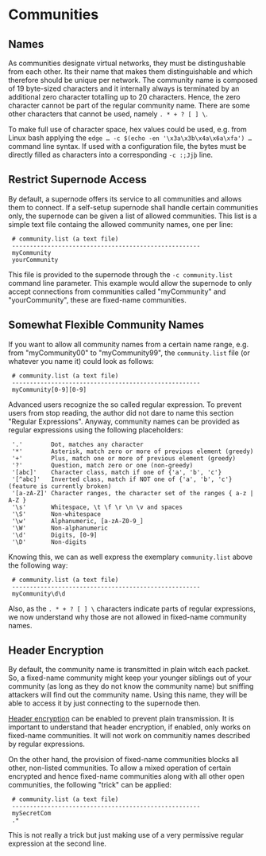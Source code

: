 # Communities


## Names

As communities designate virtual networks, they must be distingushable from each other. Its their name that makes them distinguishable and which therefore should be unique per network. The community name is composed of 19 byte-sized characters and it internally always is terminated by an additional zero character totalling up to 20 characters. Hence, the zero character cannot be part of the regular community name. There are some other characters that cannot be used, namely `. * + ? [ ] \`.

To make full use of character space, hex values could be used, e.g. from Linux bash applying the `edge … -c $(echo -en '\x3a\x3b\x4a\x6a\xfa') …` command line syntax. If used with a configuration file, the bytes must be directly filled as characters into a corresponding `-c :;Jjþ` line.


## Restrict Supernode Access

By default, a supernode offers its service to all communities and allows them to connect. If a self-setup supernode shall handle certain communities only, the supernode can be given a list of allowed communities. This list is a simple text file containg the allowed community names, one per line:

```
 # community.list (a text file)
 -----------------------------------------------------
 myCommunity
 yourCommunity
```

This file is provided to the supernode through the `-c community.list` command line parameter. This example would allow the supernode to only accept connections from communities called "myCommunity" and "yourCommunity", these are fixed-name communities.


## Somewhat Flexible Community Names

If you want to allow all community names from a certain name range, e.g. from "myCommunity00" to "myCommunity99", the `community.list` file (or whatever you name it) could look as follows:

```
 # community.list (a text file)
 -----------------------------------------------------
 myCommunity[0-9][0-9]
```

Advanced users recognize the so called regular expression. To prevent users from stop reading, the author did not dare to name this section "Regular Expressions". Anyway, community names can be provided as regular expressions using the following placeholders:

```
 '.'        Dot, matches any character
 '*'        Asterisk, match zero or more of previous element (greedy)
 '+'        Plus, match one or more of previous element (greedy)
 '?'        Question, match zero or one (non-greedy)
 '[abc]'    Character class, match if one of {'a', 'b', 'c'}
 '[^abc]'   Inverted class, match if NOT one of {'a', 'b', 'c'}  (feature is currently broken)
 '[a-zA-Z]' Character ranges, the character set of the ranges { a-z | A-Z }
 '\s'       Whitespace, \t \f \r \n \v and spaces
 '\S'       Non-whitespace
 '\w'       Alphanumeric, [a-zA-Z0-9_]
 '\W'       Non-alphanumeric
 '\d'       Digits, [0-9]
 '\D'       Non-digits
```

Knowing this, we can as well express the exemplary `community.list` above the following way:

```
 # community.list (a text file)
 -----------------------------------------------------
 myCommunity\d\d
```

Also, as the `. * + ? [ ] \` characters indicate parts of regular expressions, we now understand why those are not allowed in fixed-name community names.


## Header Encryption

By default, the community name is transmitted in plain witch each packet. So, a fixed-name community might keep your younger siblings out of your community (as long as they do not know the community name) but sniffing attackers will find out the community name. Using this name, they will be able to access it by just connecting to the supernode then.

[Header encryption](Crypto.md#header) can be enabled to prevent plain transmission. It is important to understand that header encryption, if enabled, only works on fixed-name communities. It will not work on communitiy names described by regular expressions.

On the other hand, the provision of fixed-name communities blocks all other, non-listed communities. To allow a mixed operation of certain encrypted and hence fixed-name communities along with all other open communities, the following "trick" can be applied:

```
 # community.list (a text file)
 -----------------------------------------------------
 mySecretCom
 .*
```

This is not really a trick but just making use of a very permissive regular expression at the second line.
